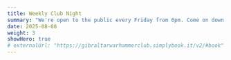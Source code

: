 ```yaml
---
title: Weekly Club Night
summary: "We're open to the public every Friday from 6pm. Come on down to find to play some games with your friends, meet some new gamers, and find out more about all the amazing events we offer!"
date: 2025-08-08
weight: 3
showHero: true
# externalUrl: "https://gibraltarwarhammerclub.simplybook.it/v2/#book"
---
```


